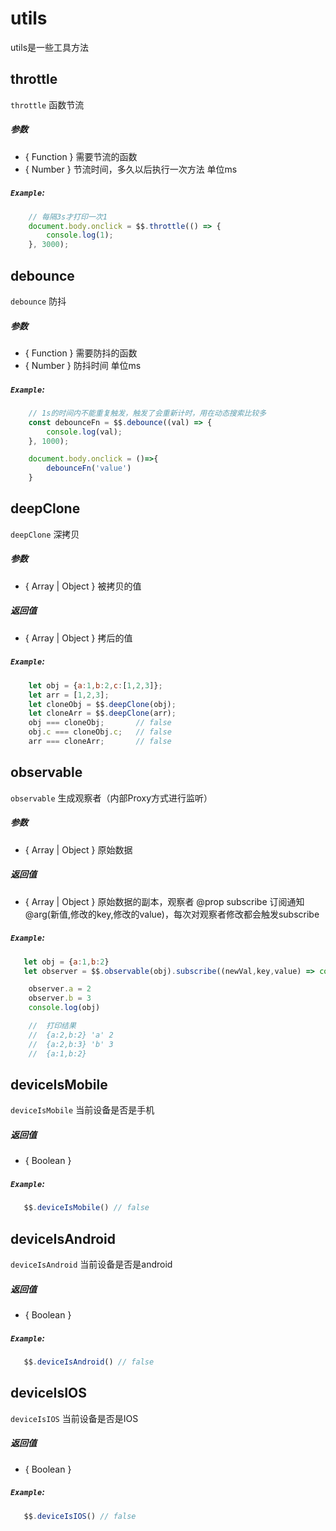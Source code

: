 # utils
utils是一些工具方法

## throttle
`throttle` 函数节流
##### 参数
* { Function } 需要节流的函数
* { Number } 节流时间，多久以后执行一次方法 单位ms
##### `Example`:
```js
    // 每隔3s才打印一次1 
    document.body.onclick = $$.throttle(() => {
        console.log(1);
    }, 3000);
```

## debounce
`debounce` 防抖
##### 参数
* { Function } 需要防抖的函数
* { Number } 防抖时间 单位ms
##### `Example`:
```js
    // 1s的时间内不能重复触发，触发了会重新计时，用在动态搜索比较多
    const debounceFn = $$.debounce((val) => {
        console.log(val);
    }, 1000);

    document.body.onclick = ()=>{
        debounceFn('value')
    }
```

## deepClone
`deepClone` 深拷贝
##### 参数
* { Array \| Object } 被拷贝的值
##### 返回值
* { Array \| Object } 拷后的值
##### `Example`:
```js
    let obj = {a:1,b:2,c:[1,2,3]};
    let arr = [1,2,3];
    let cloneObj = $$.deepClone(obj);
    let cloneArr = $$.deepClone(arr);
    obj === cloneObj;       // false
    obj.c === cloneObj.c;   // false
    arr === cloneArr;       // false
```

## observable
`observable` 生成观察者（内部Proxy方式进行监听）
##### 参数
* { Array \| Object } 原始数据
##### 返回值
* { Array \| Object } 原始数据的副本，观察者 @prop subscribe 订阅通知 @arg(新值,修改的key,修改的value)，每次对观察者修改都会触发subscribe
##### `Example`:
```js
   let obj = {a:1,b:2}
   let observer = $$.observable(obj).subscribe((newVal,key,value) => console.log(newVal,key,value))

    observer.a = 2
    observer.b = 3
    console.log(obj)

    //  打印结果 
    //  {a:2,b:2} 'a' 2
    //  {a:2,b:3} 'b' 3
    //  {a:1,b:2}
```

## deviceIsMobile
`deviceIsMobile` 当前设备是否是手机
##### 返回值
* { Boolean } 
##### `Example`:
```js
   $$.deviceIsMobile() // false
```

## deviceIsAndroid
`deviceIsAndroid` 当前设备是否是android
##### 返回值
* { Boolean } 
##### `Example`:
```js
   $$.deviceIsAndroid() // false
```

## deviceIsIOS
`deviceIsIOS` 当前设备是否是IOS
##### 返回值
* { Boolean } 
##### `Example`:
```js
   $$.deviceIsIOS() // false
```